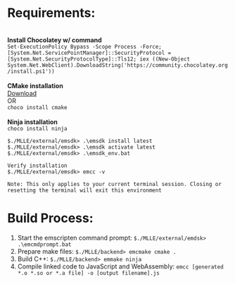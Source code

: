 # Requirements:
\
**Install Chocolatey w/ command** \
  ```Set-ExecutionPolicy Bypass -Scope Process -Force; [System.Net.ServicePointManager]::SecurityProtocol = [System.Net.SecurityProtocolType]::Tls12; iex ((New-Object System.Net.WebClient).DownloadString('https://community.chocolatey.org/install.ps1'))``` \
\
**CMake installation** \
[Download](https://cmake.org/download/) \
OR \
```choco install cmake``` \
\
**Ninja installation** \
```choco install ninja ```
```
$./MLLE/external/emsdk> .\emsdk install latest
$./MLLE/external/emsdk> .\emsdk activate latest
$./MLLE/external/emsdk> .\emsdk_env.bat

Verify installation
$./MLLE/external/emsdk> emcc -v

Note: This only applies to your current terminal session. Closing or resetting the terminal will exit this environment
```

# Build Process:
1. Start the emscripten command prompt: ```$./MLLE/external/emdsk> .\emcmdprompt.bat```
2. Prepare make files: ```$./MLLE/backend> emcmake cmake .```
3. Build C++: ```$./MLLE/backend> emmake ninja```
4. Compile linked code to JavaScript and WebAssembly: ```emcc [generated *.o *.so or *.a file] -o [output filename].js```

  

